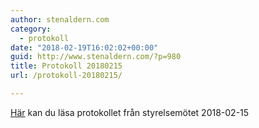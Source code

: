 ```yaml
---
author: stenaldern.com
category:
  - protokoll
date: "2018-02-19T16:02:02+00:00"
guid: http://www.stenaldern.com/?p=980
title: Protokoll 20180215
url: /protokoll-20180215/

---
```

[Här](/wp-content/uploads/2018/02/Protokoll-styrelsemöte-20180215.pdf "Protokoll") kan du läsa protokollet från styrelsemötet 2018-02-15
